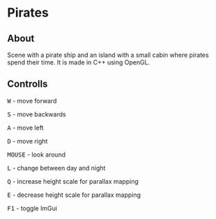 # Pirates

## About

Scene with a pirate ship and an island with a small cabin where pirates spend their time.
It is made in C++ using OpenGL.


## Controlls

<kbd>W</kbd> - move forward

<kbd>S</kbd> - move backwards

<kbd>A</kbd> - move left

<kbd>D</kbd> - move right

<kbd>MOUSE</kbd> - look around

<kbd>L</kbd> - change between day and night

<kbd>Q</kbd> - increase height scale for parallax mapping

<kbd>E</kbd> - decrease height scale for parallax mapping

<kbd>F1</kbd> - toggle ImGui
